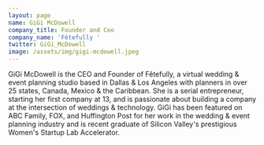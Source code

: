 ```yaml
---
layout: page
name: GiGi McDowell
company_title: Founder and Ceo
company_name: 'Fêtefully '
twitter: GiGi_McDowell
image: /assets/img/gigi-mcdowell.jpeg
---
```

GiGi McDowell is the CEO and Founder of Fêtefully, a virtual wedding & event planning studio based in Dallas & Los Angeles with planners in over 25 states, Canada, Mexico & the Caribbean. She is a serial entrepreneur, starting her first company at 13, and is passionate about building a company at the intersection of weddings & technology. GiGi has been featured on ABC Family, FOX, and Huffington Post for her work in the wedding & event planning industry and is recent graduate of Silicon Valley's prestigious Women's Startup Lab Accelerator.
